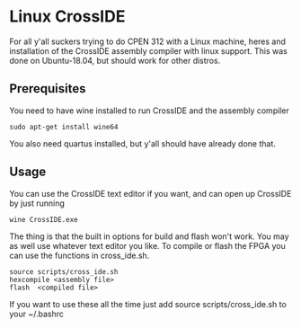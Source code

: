 # Linux CrossIDE

For all y'all suckers trying to do CPEN 312 with a Linux machine, 
heres and installation of the CrossIDE assembly compiler with 
linux support. This was done on Ubuntu-18.04, but should work for other 
distros.

## Prerequisites

You need to have wine installed to run CrossIDE and the assembly compiler

```
sudo apt-get install wine64
```

You also need quartus installed, but y'all should have already done that. 

## Usage

You can use the CrossIDE text editor if you want, and can open up CrossIDE 
by just running 

```
wine CrossIDE.exe
```

The thing is that the built in options for build and flash won't work. You may as well use whatever text editor you like.
To compile or flash the FPGA you can use the functions in cross_ide.sh. 

```
source scripts/cross_ide.sh
hexcompile <assembly file>
flash  <compiled file>
``` 

If you want to use these all the time just add source scripts/cross_ide.sh to your
~/.bashrc

